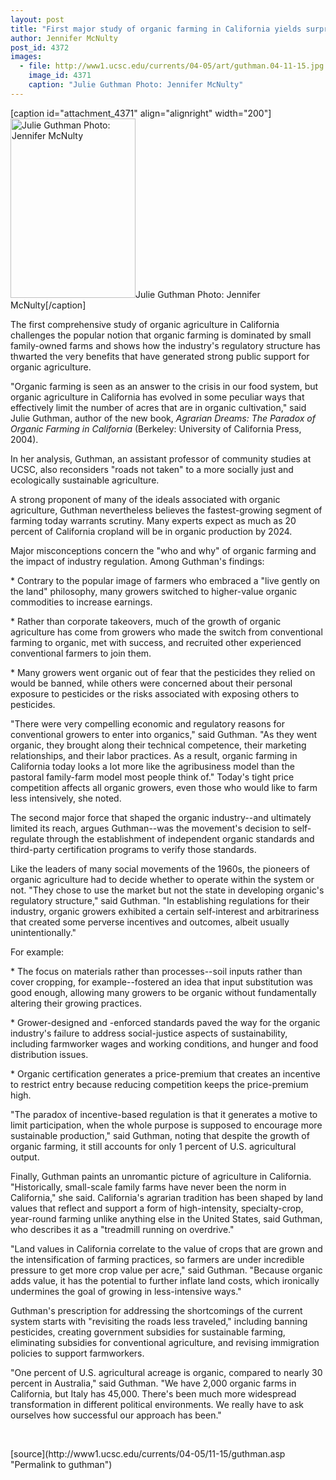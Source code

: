 ```yaml
---
layout: post
title: "First major study of organic farming in California yields surprises"
author: Jennifer McNulty
post_id: 4372
images:
  - file: http://www1.ucsc.edu/currents/04-05/art/guthman.04-11-15.jpg
    image_id: 4371
    caption: "Julie Guthman Photo: Jennifer McNulty"
---
```


[caption id="attachment_4371" align="alignright" width="200"]<a href="http://localhost/mysite/wp-content/uploads/2004/11/guthman.04-11-15.jpg"><img class="size-full wp-image-4371" src="http://localhost/mysite/wp-content/uploads/2004/11/guthman.04-11-15.jpg" alt="Julie Guthman Photo: Jennifer McNulty" width="200" height="287" /></a>Julie Guthman Photo: Jennifer McNulty[/caption]
<a name="content" id="content"></a>
<p>
  The first comprehensive study of organic agriculture in California challenges the popular notion that organic farming is dominated by small family-owned farms and shows how the industry's regulatory structure has thwarted the very benefits that have generated strong public support for organic agriculture.
</p>
<p>
  "Organic farming is seen as an answer to the crisis in our food system, but organic agriculture in California has evolved in some peculiar ways that effectively limit the number of acres that are in organic cultivation," said Julie Guthman, author of the new book, <i>Agrarian Dreams: The Paradox of Organic Farming in California</i> (Berkeley: University of California Press, 2004).
</p>
<p>
  In her analysis, Guthman, an assistant professor of community studies at UCSC, also reconsiders "roads not taken" to a more socially just and ecologically sustainable agriculture.
</p>
<p>
  A strong proponent of many of the ideals associated with organic agriculture, Guthman nevertheless believes the fastest-growing segment of farming today warrants scrutiny. Many experts expect as much as 20 percent of California cropland will be in organic production by 2024.
</p>
<p>
  Major misconceptions concern the "who and why" of organic farming and the impact of industry regulation. Among Guthman's findings:
</p>
<p>
  * Contrary to the popular image of farmers who embraced a "live gently on the land" philosophy, many growers switched to higher-value organic commodities to increase earnings.
</p>
<p>
  * Rather than corporate takeovers, much of the growth of organic agriculture has come from growers who made the switch from conventional farming to organic, met with success, and recruited other experienced conventional farmers to join them.
</p>
<p>
  * Many growers went organic out of fear that the pesticides they relied on would be banned, while others were concerned about their personal exposure to pesticides or the risks associated with exposing others to pesticides.
</p>
<p>
  "There were very compelling economic and regulatory reasons for conventional growers to enter into organics," said Guthman. "As they went organic, they brought along their technical competence, their marketing relationships, and their labor practices. As a result, organic farming in California today looks a lot more like the agribusiness model than the pastoral family-farm model most people think of." Today's tight price competition affects all organic growers, even those who would like to farm less intensively, she noted.
</p>
<p>
  The second major force that shaped the organic industry--and ultimately limited its reach, argues Guthman--was the movement's decision to self-regulate through the establishment of independent organic standards and third-party certification programs to verify those standards.
</p>
<p>
  Like the leaders of many social movements of the 1960s, the pioneers of organic agriculture had to decide whether to operate within the system or not. "They chose to use the market but not the state in developing organic's regulatory structure," said Guthman. "In establishing regulations for their industry, organic growers exhibited a certain self-interest and arbitrariness that created some perverse incentives and outcomes, albeit usually unintentionally."
</p>
<p>
  For example:
</p>
<p>
  * The focus on materials rather than processes--soil inputs rather than cover cropping, for example--fostered an idea that input substitution was good enough, allowing many growers to be organic without fundamentally altering their growing practices.
</p>
<p>
  * Grower-designed and -enforced standards paved the way for the organic industry's failure to address social-justice aspects of sustainability, including farmworker wages and working conditions, and hunger and food distribution issues.
</p>
<p>
  * Organic certification generates a price-premium that creates an incentive to restrict entry because reducing competition keeps the price-premium high.
</p>
<p>
  "The paradox of incentive-based regulation is that it generates a motive to limit participation, when the whole purpose is supposed to encourage more sustainable production," said Guthman, noting that despite the growth of organic farming, it still accounts for only 1 percent of U.S. agricultural output.
</p>
<p>
  Finally, Guthman paints an unromantic picture of agriculture in California. "Historically, small-scale family farms have never been the norm in California," she said. California's agrarian tradition has been shaped by land values that reflect and support a form of high-intensity, specialty-crop, year-round farming unlike anything else in the United States, said Guthman, who describes it as a "treadmill running on overdrive."
</p>
<p>
  "Land values in California correlate to the value of crops that are grown and the intensification of farming practices, so farmers are under incredible pressure to get more crop value per acre," said Guthman. "Because organic adds value, it has the potential to further inflate land costs, which ironically undermines the goal of growing in less-intensive ways."
</p>
<p>
  Guthman's prescription for addressing the shortcomings of the current system starts with "revisiting the roads less traveled," including banning pesticides, creating government subsidies for sustainable farming, eliminating subsidies for conventional agriculture, and revising immigration policies to support farmworkers.
</p>
<p>
  "One percent of U.S. agricultural acreage is organic, compared to nearly 30 percent in Australia," said Guthman. "We have 2,000 organic farms in California, but Italy has 45,000. There's been much more widespread transformation in different political environments. We really have to ask ourselves how successful our approach has been."
</p><br>
<form>

</form>
<p>

</p>
[source](http://www1.ucsc.edu/currents/04-05/11-15/guthman.asp "Permalink to guthman")
